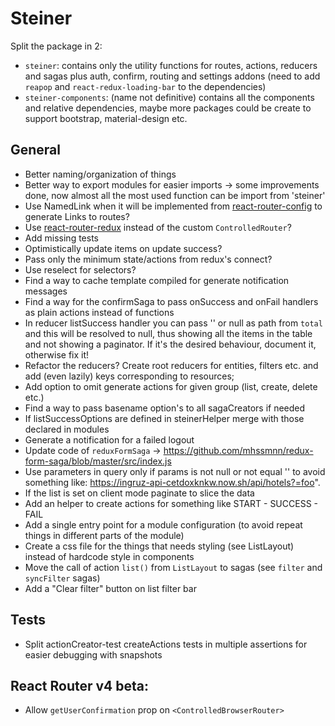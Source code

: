 # Steiner

Split the package in 2: 
- `steiner`: contains only the utility functions for routes, actions, reducers and sagas plus auth, confirm, routing and settings addons (need to add `reapop` and `react-redux-loading-bar` to the dependencies)
- `steiner-components`: (name not definitive) contains all the components and relative dependencies, maybe more packages could be create to support bootstrap, material-design etc.

## General

- Better naming/organization of things
- Better way to export modules for easier imports -> some improvements done, now almost all the most used function can be import from 'steiner'
- Use NamedLink when it will be implemented from [react-router-config](https://github.com/ReactTraining/react-router/tree/master/packages/react-router-config) to generate Links to routes?
- Use [react-router-redux](https://github.com/ReactTraining/react-router/tree/master/packages/react-router-redux) instead of the custom `ControlledRouter`?
- Add missing tests
- Optimistically update items on update success?
- Pass only the minimum state/actions from redux's connect?
- Use reselect for selectors?
- Find a way to cache template compiled for generate notification messages
- Find a way for the confirmSaga to pass onSuccess and onFail handlers as plain actions instead of functions
- In reducer listSuccess handler you can pass '' or null as path from `total` and this will be resolved to null, thus showing all the items in the table and not showing a paginator. If it's the desired behaviour, document it, otherwise fix it!
- Refactor the reducers? Create root reducers for entities, filters etc. and add (even lazily) keys corresponding to resources;
- Add option to omit generate actions for given group (list, create, delete etc.)
- Find a way to pass basename option's to all sagaCreators if needed
- If listSuccessOptions are defined in steinerHelper merge with those declared in modules
- Generate a notification for a failed logout
- Update code of `reduxFormSaga` -> https://github.com/mhssmnn/redux-form-saga/blob/master/src/index.js
- Use parameters in query only if params is not null or not equal '' to avoid something like: https://ingruz-api-cetdoxknkw.now.sh/api/hotels?=foo".
- If the list is set on client mode paginate to slice the data
- Add an helper to create actions for something like START - SUCCESS - FAIL
- Add a single entry point for a module configuration (to avoid repeat things in different parts of the module)
- Create a css file for the things that needs styling (see ListLayout) instead of hardcode style in components
- Move the call of action `list()` from `ListLayout` to sagas (see `filter` and `syncFilter` sagas)
- Add a "Clear filter" button on list filter bar

## Tests
- Split actionCreator-test createActions tests in multiple assertions for easier debugging with snapshots

## React Router v4 beta:
- Allow `getUserConfirmation` prop on `<ControlledBrowserRouter>`